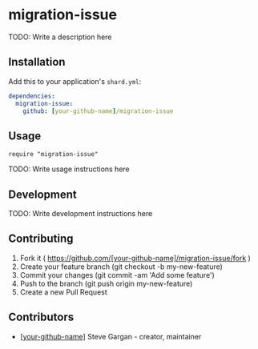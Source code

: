 # migration-issue

TODO: Write a description here

## Installation

Add this to your application's `shard.yml`:

```yaml
dependencies:
  migration-issue:
    github: [your-github-name]/migration-issue
```

## Usage

```crystal
require "migration-issue"
```

TODO: Write usage instructions here

## Development

TODO: Write development instructions here

## Contributing

1. Fork it ( https://github.com/[your-github-name]/migration-issue/fork )
2. Create your feature branch (git checkout -b my-new-feature)
3. Commit your changes (git commit -am 'Add some feature')
4. Push to the branch (git push origin my-new-feature)
5. Create a new Pull Request

## Contributors

- [[your-github-name]](https://github.com/[your-github-name]) Steve Gargan - creator, maintainer
